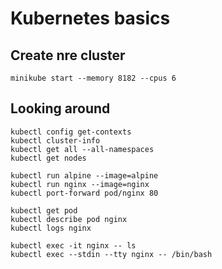 # Kubernetes basics 

## Create nre cluster
```
minikube start --memory 8182 --cpus 6
```

## Looking around 

```
kubectl config get-contexts
kubectl cluster-info
kubectl get all --all-namespaces
kubectl get nodes

kubectl run alpine --image=alpine
kubectl run nginx --image=nginx
kubectl port-forward pod/nginx 80

kubectl get pod
kubectl describe pod nginx
kubectl logs nginx

kubectl exec -it nginx -- ls
kubectl exec --stdin --tty nginx -- /bin/bash
```